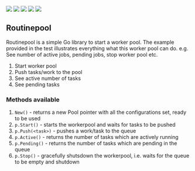 [![](https://travis-ci.org/bnkamalesh/routinepool.svg?branch=master)](https://travis-ci.org/bnkamalesh/routinepool)
[![](https://cover.run/go/github.com/bnkamalesh/routinepool.svg?tag=golang-1.10)](https://cover.run/go/github.com/bnkamalesh/routinepool)
[![](https://goreportcard.com/badge/github.com/bnkamalesh/routinepool)](https://goreportcard.com/report/github.com/bnkamalesh/routinepool)
[![](https://api.codeclimate.com/v1/badges/d943c47434acfe470a88/maintainability)](https://codeclimate.com/github/bnkamalesh/routinepool/maintainability)
[![](https://godoc.org/github.com/nathany/looper?status.svg)](http://godoc.org/github.com/bnkamalesh/routinepool)

## Routinepool

Routinepool is a simple Go library to start a worker pool. The example provided 
in the test illustrates everything what this worker pool can do. 
e.g. See number of active jobs, pending jobs, stop worker pool etc.

1. Start worker pool
2. Push tasks/work to the pool
3. See active number of tasks
4. See pending tasks

### Methods available

1. `New()` - returns a new Pool pointer with all the configurations set, ready to be used
2. `p.Start()` - starts the workerpool and waits for tasks to be pushed
3. `p.Push(<task>)` - pushes a work/task to the queue
4. `p.Active()` - returns the number of tasks which are actively running
5. `p.Pending()` - returns the number of tasks which are pending in the queue
6. `p.Stop()` - gracefully shutsdown the workerpool, i.e. waits for the queue to be empty and shutdown